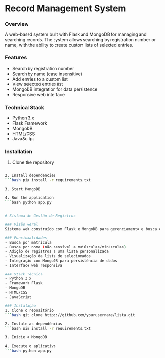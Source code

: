 # Record Management System

### Overview
A web-based system built with Flask and MongoDB for managing and searching records. The system allows searching by registration number or name, with the ability to create custom lists of selected entries.

### Features
- Search by registration number
- Search by name (case insensitive)
- Add entries to a custom list
- View selected entries list
- MongoDB integration for data persistence
- Responsive web interface

### Technical Stack
- Python 3.x
- Flask Framework
- MongoDB
- HTML/CSS
- JavaScript

### Installation
1. Clone the repository
```bash git clone https://github.com/yourusername/lista.git

2. Install dependencies
```bash pip install -r requirements.txt

3. Start MongoDB

4. Run the application
```bash python app.py


# Sistema de Gestão de Registros

### Visão Geral
Sistema web construído com Flask e MongoDB para gerenciamento e busca de registros. O sistema permite pesquisar por número de matrícula ou nome, com a capacidade de criar listas personalizadas de registros selecionados.

### Funcionalidades
- Busca por matrícula
- Busca por nome (não sensível a maiúsculas/minúsculas)
- Adição de registros a uma lista personalizada
- Visualização da lista de selecionados
- Integração com MongoDB para persistência de dados
- Interface web responsiva

### Stack Técnica
- Python 3.x
- Framework Flask
- MongoDB
- HTML/CSS
- JavaScript

### Instalação
1. Clone o repositório
```bash git clone https://github.com/yourusername/lista.git

2. Instale as dependências
```bash pip install -r requirements.txt

3. Inicie o MongoDB

4. Execute o aplicativo
```bash python app.py